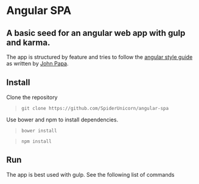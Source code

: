 # Angular SPA

## A basic seed for an angular web app with gulp and karma.

The app is structured by feature and tries to follow the [angular style guide](https://github.com/johnpapa/angular-styleguide) as written by [John Papa](http://johnpapa.net/).

## Install
Clone the repository
> `git clone https://github.com/SpiderUnicorn/angular-spa`

Use bower and npm to install dependencies.
> `bower install`

> `npm install`


## Run
The app is best used with gulp. See the following list of commands
